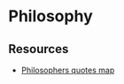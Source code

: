 
# Philosophy

## Resources

- [Philosophers quotes map](https://www.denizcemonduygu.com/philo/browse/)



